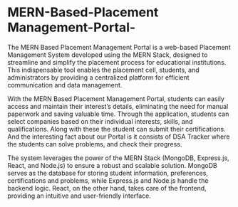   # MERN-Based-Placement Management-Portal-
  
  The MERN Based Placement Management Portal is a web-based Placement Management System developed using the MERN Stack, designed to streamline and simplify the placement process for educational institutions. This indispensable tool enables the placement cell, students, and administrators by providing a centralized platform for efficient communication and data management.
  
  With the MERN Based Placement Management Portal, students can easily access and maintain their interest’s details, eliminating the need for manual paperwork and saving valuable time. Through the application, students can select companies based on their individual interests, skills, and qualifications. Along with these the student can submit their certifications. And the interesting fact about our Portal is it consists of DSA Tracker where the students can solve problems, and check their progress.
  
  The system leverages the power of the MERN Stack (MongoDB, Express.js, React, and Node.js) to ensure a robust and scalable solution. MongoDB serves as the database for storing student information, preferences, certifications and problems, while Express.js and Node.js handle the backend logic. React, on the other hand, takes care of the frontend, providing an intuitive and user-friendly interface.

